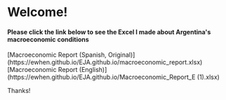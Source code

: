 <h1> Welcome! </h1>
<h4>Please click the link below to see the Excel I made about Argentina's macroeconomic conditions</h4>
[Macroeconomic Report (Spanish, Original)](https://ewhen.github.io/EJA.github.io/macroeconomic_report.xlsx)
[Macroeconomic Report (English)](https://ewhen.github.io/EJA.github.io/Macroeconomic_Report_E (1).xlsx)
<p> Thanks! </p>
